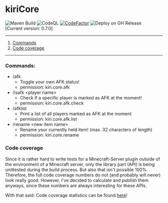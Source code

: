 # kiriCore
![Maven Build](https://github.com/kiriDevs/kiriCore/workflows/Maven%20Build/badge.svg)
![CodeQL](https://github.com/kiriDevs/kiriCore/workflows/CodeQL/badge.svg)
[![CodeFactor](https://www.codefactor.io/repository/github/kiridevs/kiricore/badge)](https://www.codefactor.io/repository/github/kiridevs/kiricore)
![Deploy on GH Release](https://github.com/kiriDevs/kiriCore/workflows/Deploy%20on%20GH%20Release/badge.svg)
<br>
[Current version: 0.7.0]

---

1. [Commands](#commands)
2. [Code coverage](#code-coverage)

---

### Commands:
- /afk
  - Toggle your own AFK status!
  - permission: kiri.core.afk
- /isafk \<player name>
  - Check if a specific player is marked as AFK at the moment!
  - permission: kiri.core.afk.check
- /afklist
  - Print a list of all players marked as AFK at the moment
  - permission: kiri.core.afk.list
- /rename \<new item name>
  - Rename your currently held item! (max. 32 characters of length)
  - permission: kiri.core.rename


### Code coverage
Since it is rather hard to write tests for a Minecraft-Server plugin outside of the environment of a Minecraft server, only the library part (API) is being unittested during the build process. But also that isn't possible 100%. Therefore, the full code coverage numbers do not (and probably will never) look really good. However, I've decided to calculate and publish them anyways, since these numbers are always interesting for these APIs.

With that said:
Code coverage statistics can be found [here](https://codecov.io/gh/kiriDevs/kiriCore)!
